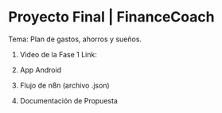 # Proyecto Final | FinanceCoach
Tema: Plan de gastos, ahorros y sueños.

1. Video de la Fase 1
Link: 

2. App Android
3. Flujo de n8n (archivo .json)
4. Documentación de Propuesta
